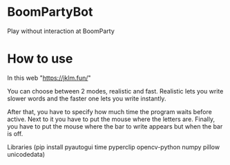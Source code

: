 # BoomPartyBot
Play without interaction at BoomParty

# How to use
In this web "https://jklm.fun/" 

You can choose between 2 modes, realistic and fast. Realistic lets you write slower words and the faster one lets you write instantly.

After that, you have to specify how much time the program waits before active.
Next to it you have to put the mouse where the letters are.
Finally, you have to put the mouse where the bar to write appears but when the bar is off.

Libraries (pip install pyautogui time pyperclip opencv-python numpy pillow unicodedata)
